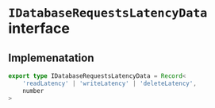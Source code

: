 # `IDatabaseRequestsLatencyData` interface

## Implemenatation
```ts
export type IDatabaseRequestsLatencyData = Record<
    'readLatency' | 'writeLatency' | 'deleteLatency',
    number
>
```
